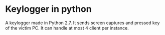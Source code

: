 # Keylogger in python
A keylogger made in Python 2.7.
It sends screen captures and pressed key of the victim PC.
It can handle at most 4 client per instance.
